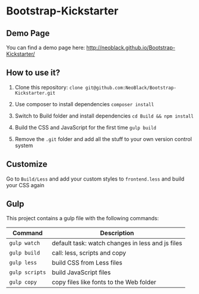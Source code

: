 # Bootstrap-Kickstarter

## Demo Page

You can find a demo page here: http://neoblack.github.io/Bootstrap-Kickstarter/

## How to use it?

1. Clone this repository: `clone git@github.com:NeoBlack/Bootstrap-Kickstarter.git`

2. Use composer to install dependencies `composer install`

3. Switch to Build folder and install dependencies `cd Build && npm install`

4. Build the CSS and JavaScript for the first time `gulp build`

5. Remove the `.git` folder and add all the stuff to your own version control system

## Customize

Go to `Build/Less` and add your custom styles to `frontend.less` and build your CSS again

## Gulp

This project contains a gulp file with the following commands:

| Command        | Description                                      |
| -------------- | ------------------------------------------------ |
| `gulp watch`   | default task: watch changes in less and js files |
| `gulp build`   | call: less, scripts and copy                     |
| `gulp less`    | build CSS from Less files                        |
| `gulp scripts` | build JavaScript files                           |
| `gulp copy`    | copy files like fonts to the Web folder          |
